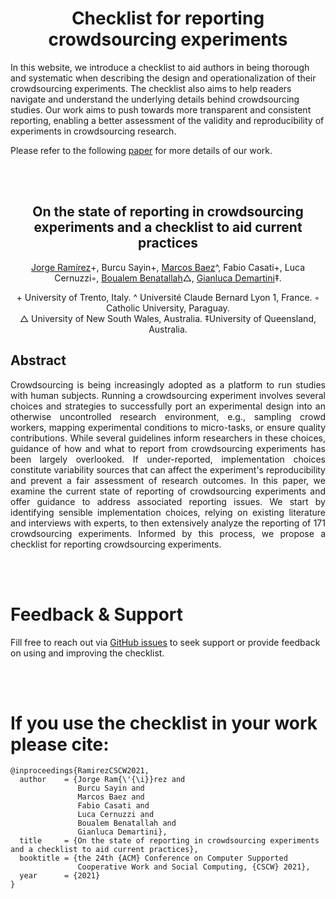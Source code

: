 <h1 align="center">Checklist for reporting crowdsourcing experiments</h1>

In this website, we introduce a checklist to aid authors in being thorough and systematic when describing the design and operationalization of their crowdsourcing experiments. The checklist also aims to help readers navigate and understand the underlying details behind crowdsourcing studies. Our work aims to push towards more transparent and consistent reporting, enabling a better assessment of the validity and reproducibility of experiments in crowdsourcing research.

Please refer to the following [paper](https://arxiv.org/abs/2107.13519) for more details of our work.

<br>
<br>
<h2 align="center">On the state of reporting in crowdsourcing experiments and a checklist to aid current practices</h2>

<p align="center">
<a href="https://jramirez.me/" target="_blank">Jorge Ramírez</a>+, 
Burcu Sayin+, 
<a href="http://disi.unitn.it/~baez/" target="_blank">Marcos Baez</a>^, 
Fabio Casati+, Luca Cernuzzi◦, 
<a href="https://sites.google.com/site/boualembenatallahwebsite/" target="_blank">Boualem Benatallah</a>△, 
<a href="https://www.gianlucademartini.net/" target="_blank"> Gianluca Demartini</a>‡.
</p>
<p align="center">
+ University of Trento, Italy. ^ Université Claude Bernard Lyon 1, France. ◦ Catholic University, Paraguay. 
<br> △ University of New South Wales, Australia. ‡University of Queensland, Australia.
</p>


## Abstract

<p align="justify">Crowdsourcing is being increasingly adopted as a platform to run studies with human subjects. Running a crowdsourcing experiment involves several choices and strategies to successfully port an experimental design into an otherwise uncontrolled research environment, e.g., sampling crowd workers, mapping experimental conditions to micro-tasks, or ensure quality contributions. While several guidelines inform researchers in these choices, guidance of how and what to report from crowdsourcing experiments has been largely overlooked. If under-reported, implementation choices constitute variability sources that can affect the experiment's reproducibility and prevent a fair assessment of research outcomes. In this paper, we examine the current state of reporting of crowdsourcing experiments and offer guidance to address associated reporting issues. We start by identifying sensible implementation choices, relying on existing literature and interviews with experts, to then extensively analyze the reporting of 171 crowdsourcing experiments. Informed by this process, we propose a checklist for reporting crowdsourcing experiments.
</p>

<br>
<br>

# Feedback & Support

Fill free to reach out via [GitHub issues](https://github.com/TrentoCrowdAI/crowdsourcing-checklist/issues) to seek support or provide feedback on using and improving the checklist.


<br>
<br>

# If you use the checklist in your work please cite:

```
@inproceedings{RamirezCSCW2021,
  author    = {Jorge Ram{\'{\i}}rez and
               Burcu Sayin and
               Marcos Baez and
               Fabio Casati and
               Luca Cernuzzi and
               Boualem Benatallah and
               Gianluca Demartini},
  title     = {On the state of reporting in crowdsourcing experiments and a checklist to aid current practices},
  booktitle = {the 24th {ACM} Conference on Computer Supported
               Cooperative Work and Social Computing, {CSCW} 2021},
  year      = {2021}
}
```